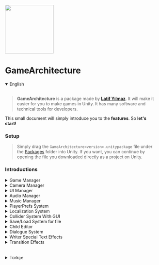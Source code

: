 <div stlye="margin: 0 auto;">
  <img src="https://lh3.googleusercontent.com/-0Mj__ZAR-h4/YN272MDkFnI/AAAAAAAABR8/N-6KFBPboQQaudkBPwuXpvKVWdYSi6jfACLcBGAsYHQ/GARC_Circular.png", width=160>
</div>

# GameArchitecture
<details open>
  <summary>English</summary>
  <br>
  
  > **GameArchitecture** is a package made by **[Latif Yılmaz](https://latifyilmaz.com)**. It will make it easier for you to make games in Unity. It has many software and technical tools for developers.

This small document will simply introduce you to the **features**. So **let's start!**
  
### Setup
  
  > Simply drag the ```GameArchitecture<version>.unitypackage``` file under the [Packages](https://github.com/LatifY/GameArchitecture/tree/main/Packages) folder into Unity. If you want, you can continue by opening the file you downloaded directly as a project on Unity.

### Introductions

<details>
<summary>Game Manager</summary>
<br>
  
> It is the game control center in general. Adjustments such as language, recording, features that should be present in each scene are made. Tag name is "GameManager".
  
### GameManager

> Keeps properties such as what state the game is in (Menu, In Game, Battle, Market, Paused etc.) 
> It has optional [Don't Destroy](https://docs.unity3d.com/ScriptReference/Object.DontDestroyOnLoad.html) feature. 
> It is also used for scene transitions.
  
### GameEditor

> Allows you to manage some adjustments of the game. Such as adding, deleting, changing a new language or adding, deleting, checking [PlayerPrefs](https://docs.unity3d.com/ScriptReference/PlayerPrefs.html). 
  
> It does not require you to write additional code as it shows them by providing an easy interface.

</details>
  
<details>
  <summary>Camera Manager</summary>
  <br>
  
  > GameArchitecture Camera comes with many dynamic modes. You can change it with one click according to the type of your game.
  
  ### Camera Target
  
  > Kameranın takip edeceği hedefi belirlemenize yarar. ```Transform``` componenti alır.
  
  ### Camera Smoothness
  
  > The camera makes sharp movements as it follows the target. You can set the Smoothness setting below 1 to provide a smoother follow-up.
  
  ### Camera Type
  
  > It serves to change the camera mode. There are 3 different options.
  
  >> ```AlwaysTarget``` Sets the camera to continuously follow the target object you selected. Recommended for Top-Down 2D games.
  
  >> ```AlwaysTargetWithLimit``` Its logic is the same as **AlwaysTarget**. Only with this mod you can set certain limits on X and Y positions.
  
  >> ```TargetEdgeScrolling``` As soon as the target goes out of the camera in X and Y positions, it determines a new area with a linear movement and aligns the environment according to the given offset.
  
  ### Camera Track State
  
  > Allows you to set the coordinate directions that the camera will follow for target.
  
</details>

<details>
  <summary>UI Manager</summary>
  <br>
  
  > Adjustments of UI Elements are made with this script. For example, opening a menu or updating the character's score in a text etc. It is located in the [Canvas panel](https://docs.unity3d.com/2020.1/Documentation/Manual/UICanvas.html).
  
> Tag name is "UIManager".

</details>

<details>
  <summary>Audio Manager</summary>
  <br>
  
  > Sounds are kept under this object with the [AudioSource](https://docs.unity3d.com/2020.1/Documentation/Manual/class-AudioSource.html) component. To play these sounds, it is sufficient to call the given key or index to the method. 
  
> Tag name is "AudioManager". 
> It has optional [Don't Destroy](https://docs.unity3d.com/ScriptReference/Object.DontDestroyOnLoad.html) feature. 
  
</details>

<details>
  <summary>Music Manager</summary>
  <br>
  
  > Musics are set under this script. Again sounds are added as well. [Don't Destroy](https://docs.unity3d.com/ScriptReference/Object.DontDestroyOnLoad.html) is also available so it doesn't get lost on scene change.
  
</details>

<details>
  <summary>PlayerPrefs System</summary>
  <br>
  
  > You can edit PlayerPrefs keys and values from ```GameManager (Object) > Game Editor (Script)``` It allows you to get easy saves in 3 data types. It has not relevant to GameArchitecture Save system.
  
</details>

<details>
  <summary>Localization System</summary>
  <br>
  
  > GameArchitecture allows you to support your game in the language you want. For this, you can create or delete the languages you want via ```GameManager (Object) > GameEditor (Script)```
  
  > You can also set the language instantly if you are going to change it for the editor. It is enough to write the texts you will write for languages in the .txt file in ```Resources``` folder. 
  
  > You can write your texts by specifying a key and get texts specific to whichever language you are using with ```MultiLang.GetTranslation("key")```
  
</details>

<details>
  <summary>Collider System With GUI</summary>
  <br>
  
  > Adding the Collider and Collision system with GameArchitecture is simple. You can create more dynamic structure by controlling events with Collider for Trigger or Collision.
  
**Collider Type**
  > Trigger: Trigger doesn't impede physical movement and it is generally used to perform events according to the movements of a player or any object for the specified area. It appears red on the [GUI](https://docs.unity3d.com/ScriptReference/GUI.html). For example, by putting this where the character needs to win the game, you can use Trigger to show the events that will happen when it gets there.
  
  > Collision: It inhibits physical movement. It appears blue on the [GUI](https://docs.unity3d.com/ScriptReference/GUI.html). It is usually used as an obstacle but can be used to summon events such as Trigger. For example, if the character has started to push the box, it can be used to bring animation.

**Tags** 
  > If you want your collider to be effective for specific tags, you can add it to the enter tags section in the component. If left blank, it applies to all tags.
  
**Collider Events**
  > Enter: It is generally used for **Trigger** type. Calls the specified function if an object is entered into it.
  
  > Exit: The logic is the same with **Enter**. It only calls the specified function when an object exits from the area.
  
  > Stay: Stay is called once per physics update for every Collider other that is touching the trigger.
  
**Destroy Collider** 
  > It is recommended to use for trigger type. If any of the specified event types run, the collider object is deleted from the game scene. For example, when the player collects coins, it disappears.
    
  
</details>

<details>
  <summary>Save/Load System for file</summary>
  <br>
  
> It is used to perform saving operations on the file. It is used with the SaveManager object.
  
> Set Variables you want to save into Data Script. And simply save or load with Save Handler.
  
> It saves the data under Assets/Saves. To change save settings, simply change the **SAVE_FOLDER** variable in **SaveSystem** script.
  
> Tag name is "SaveManager"
  
  
</details>
<details>
  <summary>Child Editor</summary>
  <br>
  
  > You can use this component to make mass changes to the sub-objects of any object in the game scene.

- You can change the visibility of child objects in the game scene.
- You can open and close the components of child objects by typing component name as text.
  
</details>
  
<details>
  <summary>Dialogue System</summary>
  <br>
  
  > GameArchitecture has a ready-made dialog system. Include features such as sound by letter or word, special texts, waiting, passing, language support (etc.) Designs are also readily available. You can change it if you want.
  
  > You can edit the "Writer" script by creating boxes in the Dialogue object (prefab). You have to type the sentence directly in the sentence inputs or the key in the language .txt files (Resources folder). If the key is found, it will show according to the file. After event checks whether it will continue other dialogue box or not. You can also call up various events during the dialogue by adding different events.
  
</details>

<details>
  <summary>Writer Special Text Effects</summary>
  <br>
  
  > You can provide customizations for the texts by providing specific tags into Language file. For example; ```<shake>Hello</shake>``` makes the text shake.
  
  ### Wobbly
  
  > It makes the text wave like a flag. For example; ```<wobbly>Hello Player!</wobbly>```
  
  ### Shake
  
  > It makes the text feel like an earthquake is happening. For example; ```<shake>Wooww, What's happening!</shake>```
  
  ### Jelly
  
  > It gives a gel-like animation to the text. For example; ```<jelly>Eww, that's disgusting!</jelly>```
  
  ### Sprites
  
  > It allows the use of various emojis. You can find the emoji code list [here](https://learn.unity.com/tutorial/textmesh-pro-sprite-assets). For example; ```<sprite=6>``` (😂)
  
  ### Colors
  
  > You can also easily change the colors of the texts. It also works with other tags. For example; ```<shake>It looks <color=red>DANGEROUS!</color><shake>```

</details>

<details>
  <summary>Transition Effects</summary>
  <br>
  
  > There are many transition effect animations in GamerArchitecture. These can be used for scene transitions. When the "LoadScene" function in GameManager is used, it automatically uses the transition effect in the scene before and after. In order for these effects to stand on top of other UI elements, it is necessary to put the UI (Canvas) object at the bottom. Tag name is "Transition"
  
 </details>

</details>

<br>
<br>

<details>
   <summary>Türkçe</summary>
   <br>
  
   > **GameArchitecture**, **[Latif Yılmaz](https://latifyilmaz.com)** tarafından hazırlanmış bir pakettir.  Unity'de oyun yapmanızı kolaylaştıracaktır.  Geliştiriciler için birçok yazılım ve teknik araca sahiptir.

 Bu küçük doküman size GameArchitecture paketinin **özelliklerini ve araçlarını** tanıtacaktır.  **Haydi başlayalım!**
  
 ### Kurulum
  
  > [Packages](https://github.com/LatifY/GameArchitecture/tree/main/Packages) klasörü altındaki ```GameArchitecture<SÜRÜM>.unitypackage``` dosyasını Unity içine sürüklemeniz yeterlidir. İsterseniz direk indirdiğiniz dosyayı Unity üzerinde proje olarak açarak da devam edebilirsiniz.

 ### Tanıtım

 <details>
 <summary>Game Manager</summary>
 <br>
  
 > Genel olarak oyun kontrol merkezidir.  Her sahnede olması gereken dil, kayıt, özellikler gibi ayarlamalar yapılır.  Etiket adı "GameManager".
  
 ### Game Manager

 > Oyunun hangi durumda olduğu gibi özellikleri tutar (Menü, Oyun İçi, Savaş, Pazar, Duraklatıldı vb.)
 > Opsiyonel [Don't Destroy](https://docs.unity3d.com/ScriptReference/Object.DontDestroyOnLoad.html) özelliğine sahiptir.
 > Sahne geçişleri için de kullanılır.
  
 ### Game Editor

 > Oyunun bazı ayarlarını yönetmenizi sağlar.  Dil desteği ekleme, silme, değiştirme veya [PlayerPrefs](https://docs.unity3d.com/ScriptReference/PlayerPrefs.html) kontrol etme gibi...
  
 > Kolay bir arayüz sağlar. Ek olarak kod yazmanızı gerektirmez.

 </details>
  
  <details>
  <summary>Camera Manager</summary>
  <br>
  
  > GameArchitecture Kamerası birçok dinamik modla birlikte gelir. Oyununuzun türüne göre tek tıkla değiştirebilirsiniz.
  
  ### Camera Target
  
  > Kameranın takip edeceği hedefi belirlemenize yarar. ```Transform``` bileşeni(componenti) alır.
  
  ### Camera Smoothness
  
  > Kamera hedefi takip ederken keskin hareketler yapar. Daha sorunsuz bir takip sağlamak için ```Smoothness``` ayarını 1'in altında olacak şekilde ayarlayabilirsiniz.
  
  ### Camera Type
  
  > Kamera modunu değiştirmeye yarar. 3 farklı seçenek vardır.
  
  >> ```AlwaysTarget``` Kamerayı, seçtiğiniz hedef nesneyi sürekli takip edecek şekilde ayarlar. Top-Down 2D oyunlar için önerilir.
  
  >> ```AlwaysTargetWithLimit``` Mantığı **AlwaysTarget** ile aynıdır. Sadece bu mod ile X ve Y pozisyonlarına belirli limitler koyabilirsiniz.
  
  >> ```TargetEdgeScrolling``` Hedef X ve Y konumlarında kameranın dışına çıktığı anda lineer bir hareketle yeni bir alan belirler ve ortamı verilen offsete göre hizalar.
  
  ### Camera Tracking Coordinates
  
  > Kameranın hedef için izleyeceği koordinat yönlerini ayarlamanızı sağlar.
  
</details>

 <details>
   <summary>UI Manager</summary>
   <br>
  
   > UI Elemanlarının ayarlamaları bu script ile yapılır.  Örneğin, bir menü açmak veya bir metindeki karakterin puanını güncellemek vb. [UI Canvas panelinde](https://docs.unity3d.com/2020.1/Documentation/Manual/UICanvas.html) bulunur.
  
 > Etiket adı "UIManager"dır.

 </details>

 <details>
   <summary>Audio Manager</summary>
   <br>
  
   > Sesler [AudioSource](https://docs.unity3d.com/2020.1/Documentation/Manual/class-AudioSource.html) bileşeni ile bu nesnenin altında tutulur.  Bu sesleri çalmak için verilen anahtar veya indeksi metoda çağırmak yeterlidir. Örneğin; ```AudioManager.Instance.PlayClip("JumpSFX")```
  
 > Etiket adı "AudioManager".

 > Opsiyonel [Don't Destroy](https://docs.unity3d.com/ScriptReference/Object.DontDestroyOnLoad.html) özelliğine sahiptir.
  
 </details>

 <details>
   <summary>Music Manager</summary>
   <br>
  
   > Müzikler bu komut dosyası altında ayarlanır. Yine sesler de eklenir. [Don't Destroy](https://docs.unity3d.com/ScriptReference/Object.DontDestroyOnLoad.html) de mevcuttur, böylece sahne değişiminde kaybolmaz.
  
 </details>

 <details>
   <summary>PlayerPrefs Sistemi</summary>
   <br>
  
   > PlayerPrefs anahtarlarını ve değerlerini ```GameManager (Nesne) > Game Editor (Script)``` içinden düzenleyebilirsiniz. 3 veri tipinde kolay kaydetme yapmanızı sağlar.  GameArchitecture Dosya için Kayıt sistemi ile ilgili değildir.
  
 </details>

 <details>
   <summary>Localization(Yerelleştirme) Sistemi</summary>
   <br>
  
   > GameArchitecture, oyununuzu istediğiniz dilde desteklemenizi sağlar.  Bunun için ```GameManager (Object) > GameEditor (Script)``` üzerinden istediğiniz dilleri oluşturabilir veya silebilirsiniz.
  
   > ```GameManager (Object) > GameEditor (Script)``` üzerinden dil ekledikten sonra düzenlemek çok kolay. Diller için yazacağınız anahtar ve metinleri ```Resources``` klasöründeki .txt dosyasına yazmanız yeterlidir.
  
   > ```MultiLang.GetTranslation("key")``` ile bir anahtar belirleyerek metinlerinizi yazabilir ve kullandığınız dile özel metinler alabilirsiniz.
  
 </details>

 <details>
   <summary>GUI ile Collider Sistemi</summary>
   <br>
  
   > Trigger ve Collision sistemini GameArchitecture ile kontrol etmek basittir. Collider objesini Trigger veya Collision olarak ayarlayarak hem arayüz tarafında kolaylık elde edersiniz hem de bazı olayları kontrol ederek daha dinamik bir yapı oluşturabilirsiniz.
  
 **Collider Type**
   > Trigger: Trigger, fiziksel hareketi engellemez ve genellikle belirtilen alan için bir oyuncunun veya herhangi bir nesnenin hareketlerine göre olayları gerçekleştirmek için kullanılır. [GUI](https://docs.unity3d.com/ScriptReference/GUI.html) üzerinde kırmızı görünür. Örneğin, bunu karakterin oyunu kazanması gereken yere koyarak, oraya ulaştığında olacak olayları göstermek için kullanabilirsiniz.
  
   > Collision: Fiziksel hareketi engeller. [GUI](https://docs.unity3d.com/ScriptReference/GUI.html) üzerinde mavi görünür. Genellikle bir engel olarak kullanılır ancak tetikleyici olayları çağırmak için kullanılabilir. Örneğin karakter kutuyu itmeye başladıysa animasyon getirmek için kullanılabilir.

 **Tags**
   > Collider objesinin belirli etiketler için etkili olmasını istiyorsanız, onu bileşendeki etiketleri gir bölümüne ekleyebilirsiniz.  Boş bırakılırsa tüm etiketler için geçerlidir.
  
 **Collider Events**
   > Enter: Genellikle **Trigger** tipi için kullanılır. İçine bir nesne girilmişse belirtilen metodu çağırır.
  
   > Exit: Mantığı **Enter** ile aynıdır. Yalnızca bir nesne alandan çıktığında belirtilen metodu çağırır.
  
   > Stay: Stay, collider'a dokunan diğer her collider için fizik güncellemesi başına bir kez çağrılır.
  
 **Destroy Collider**
   > Trigger tipi için kullanılması tavsiye edilir.  Belirtilen olay türlerinden herhangi biri çalışırsa, collider nesnesi oyun sahnesinden silinir. Örneğin, oyuncu paraları topladığı zaman kaybolur.
    
  
 </details>

 <details>
   <summary>Dosya için Kaydetme/Yükleme Sistemi</summary>
   <br>
  
 > Dosya üzerinde kaydetme işlemleri yapmak için kullanılır. SaveManager nesnesiyle birlikte kullanılır.
  
 > Data Dosyasına kaydetmek istediğiniz değişkenleri Ayarlayın. Ve sadece Save Handler ile kaydedin veya yükleyin.
  
 > Assets/Saves altında verileri kaydeder. Kaydetme ayarlarını değiştirmek için, **SaveSystem** komut dosyasındaki **SAVE_FOLDER** değişkenini değiştirmeniz yeterlidir.
  
 > Etiket adı "SaveManager"
  
  
 </details>
 <details>
   <summary>Child Editor</summary>
   <br>
  
   > Oyun sahnesindeki herhangi bir nesnenin alt nesnelerinde toplu değişiklikler yapmak için bu bileşeni kullanabilirsiniz.

 - Oyun sahnesindeki alt nesnelerin görünürlüğünü değiştirebilirsiniz.
 - Alt nesnelerin bileşenlerini(component) metin olarak bileşen adını yazarak açıp kapatabilirsiniz.
  
 </details>
  
 <details>
   <summary>Diyalog Sistemi</summary>
   <br>
  
   > GameArchitecture hazır bir diyalog sistemine sahiptir. Harf veya kelime başına özel ses, özel metinler, bekleme, geçme, dil desteği (vb.) gibi özellikler içerir. Tasarımlar da hazır olarak mevcuttur. Dilerseniz değiştirebilirsiniz.
  
   > Dialogue nesnesinde (prefab) kutular oluşturarak "Writer" komut dosyasını düzenleyebilirsiniz. Cümleyi doğrudan cümle girişlerine veya anahtarı dil .txt dosyalarında (Resources klasörü) yazmanız gerekir. Anahtar bulunursa dosyaya göre gösterilecektir. Olaydan sonra diğer diyalog kutusuna devam edip etmeyeceğini kontrol eder. Farklı olaylar ekleyerek diyalog sırasında çeşitli olayları da çağırabilirsiniz.
  
 </details>

 <details>
   <summary>Özel Metin Efektleri</summary>
   <br>
  
   > Dil dosyasına belirli etiketler sağlayarak metinler için özelleştirmeler sağlayabilirsiniz. Örneğin;  ```<shake>Merhaba</shake>``` metne deprem etkisi verir.
  
   ### Wave
  
   > Metni bir bayrak gibi dalgalandırır. Örneğin;  ```<wobbly>Merhaba Oyuncu!</wobbly>```
  
   ### Shake
  
   > Metne deprem etkisi verir. Örneğin;  ```<shake>Vay canına, Neler oluyor!</shake>```
  
   ### Jelly
  
   > Metne jel benzeri bir animasyon verir. Örneğin;  ```<jelly>Iyy, bu iğrenç!</jelly>```
  
   ### Sprites(Emoji / Resim)
  
   > Çeşitli emojilerin kullanımına izin verir. Emoji kod listesini [burada](https://learn.unity.com/tutorial/textmesh-pro-sprite-assets) bulabilirsiniz. Örneğin;  ```<sprite=6>``` (😂)
  
   ### Renkler
  
   > Metinlerin renklerini de kolayca değiştirebilirsiniz. Diğer etiketlerle de çalışır.  Örneğin;  ```<shake><color=red>TEHLİKELİ</color> görünüyor!<shake>```

 </details>

 <details>
   <summary>Geçiş Efektleri</summary>
   <br>
  
   > GamerArchitecture'da birçok geçiş efekti animasyonu bulunmaktadır.  Bunlar sahne geçişleri için kullanılabilir.  GameManager'daki ```LoadScene``` işlevi kullanıldığında, sahne öncesi ve sonrası geçiş efektini otomatik olarak kullanır.  Bu efektlerin diğer UI öğelerinin üzerinde durabilmesi için en altta UI (Canvas) nesnesini koymak gerekir.  Etiket adı "Transition"
  
  </details>

 </details>
